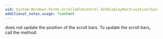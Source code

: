 ```yaml
---
uid: System.Windows.Forms.ScrollableControl.SetDisplayRectLocation(System.Int32,System.Int32)
additional_notes.usage: *content
---
```


<p>
      <xref href="System.Windows.Forms.ScrollableControl.SetDisplayRectLocation(System.Int32,System.Int32)"></xref> does not update the position of the scroll bars. To update the scroll bars, call the <xref href="System.Windows.Forms.ScrollableControl.AdjustFormScrollbars(System.Boolean)"></xref> method.</p>


